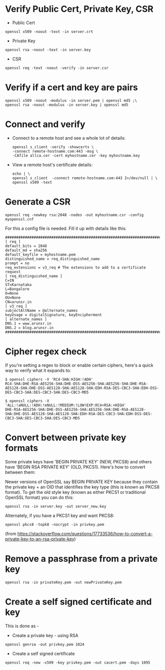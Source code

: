 # Verify Public Cert, Private Key, CSR

-   Public Cert

`openssl x509 -noout -text -in server.crt`

-   Private Key

`openssl rsa -noout -text -in server.key`

-   CSR

`openssl req -text -noout -verify -in server.csr`

# Verify if a cert and key are pairs

    openssl x509 -noout -modulus -in server.pem | openssl md5 ;\
    openssl rsa -noout -modulus -in server.key | openssl md5

# Connect and verify

-   Connect to a remote host and see a whole lot of details:
    
        openssl s_client -verify -showcerts \
        -connect remote-hostname.com:443 -msg \
        -CAfile allca.cer -cert myhostname.cer -key myhostname.key

-   View a remote host's certificate details:
    
        echo | \
        openssl s_client  -connect remote-hostname.com:443 2>/dev/null | \
        openssl x509 -text

# Generate a CSR

`openssl req -newkey rsa:2048 -nodes -out myhostname.csr -config myopenssl.cnf`

For this a config file is needed. Fill it up with details like this:

    ######################################################################################
    [ req ]
    default_bits = 2048
    default_md = sha256
    default_keyfile = myhostname.pem
    distinguished_name = req_distinguished_name
    prompt = no
    req_extensions = v3_req # The extensions to add to a certificate request
    [ req_distinguished_name ]
    C=IN
    ST=Karnataka
    L=Bangalore
    O=None
    OU=None
    CN=arunsr.in
    [ v3_req ]
    subjectAltName = @alternate_names
    keyUsage = digitalSignature, keyEncipherment
    [ alternate_names ]
    DNS.1 = www.arunsr.in
    DNS.2 = blog.arunsr.in
    #######################################################################################

# Cipher regex check

If you're setting a regex to block or enable certain ciphers, here's a
quick way to verify what it expands to:

    $ openssl ciphers -V 'RC4-SHA:HIGH:!ADH'
    RC4-SHA:DHE-RSA-AES256-SHA:DHE-DSS-AES256-SHA:AES256-SHA:DHE-RSA-AES128-SHA:DHE-DSS-AES128-SHA:AES128-SHA:EDH-RSA-DES-CBC3-SHA:EDH-DSS-DES-CBC3-SHA:DES-CBC3-SHA:DES-CBC3-MD5
    
    $ openssl ciphers -V 'ALL:!aNULL:!ADH:!eNULL:!MEDIUM:!LOW!EXP:RC4+RSA:+HIGH'
    DHE-RSA-AES256-SHA:DHE-DSS-AES256-SHA:AES256-SHA:DHE-RSA-AES128-SHA:DHE-DSS-AES128-SHA:AES128-SHA:EDH-RSA-DES-CBC3-SHA:EDH-DSS-DES-CBC3-SHA:DES-CBC3-SHA:DES-CBC3-MD5

# Convert between private key formats

Some private keys have 'BEGIN PRIVATE KEY' (NEW, PKCS8) and others
have 'BEGIN RSA PRIVATE KEY' (OLD, PKCS1). Here's how to convert
between them:

Newer versions of OpenSSL say BEGIN PRIVATE KEY because they contain
the private key + an OID that identifies the key type (this is known
as PKCS8 format). To get the old style key (known as either PKCS1 or
traditional OpenSSL format) you can do this:

`openssl rsa -in server.key -out server_new.key`

Alternately, if you have a PKCS1 key and want PKCS8:

`openssl pkcs8 -topk8 -nocrypt -in privkey.pem`

(from <https://stackoverflow.com/questions/17733536/how-to-convert-a-private-key-to-an-rsa-private-key>)

# Remove a passphrase from a private key

`openssl rsa -in privateKey.pem -out newPrivateKey.pem`

# Create a self signed certificate and key

This is done as - 

-   Create a private key - using RSA

`openssl genrsa -out privkey.pem 1024`

-   Create a self signed certificate

`openssl req -new -x509 -key privkey.pem -out cacert.pem -days 1095`

